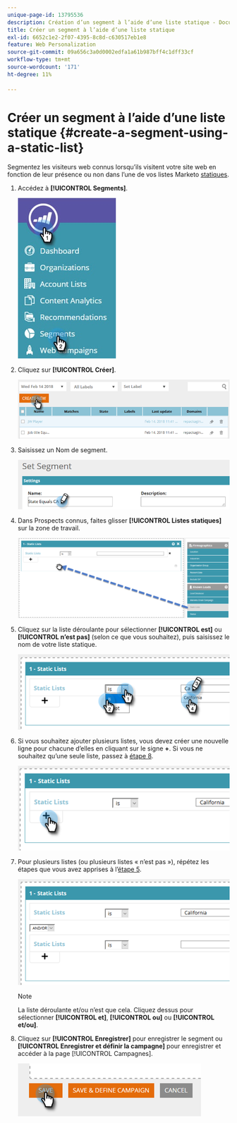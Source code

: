 ```yaml
---
unique-page-id: 13795536
description: Création d’un segment à l’aide d’une liste statique - Documents Marketo - Documentation du produit
title: Créer un segment à l’aide d’une liste statique
exl-id: 6652c1e2-2f07-4395-8c8d-c630517eb1e8
feature: Web Personalization
source-git-commit: 09a656c3a0d0002edfa1a61b987bff4c1dff33cf
workflow-type: tm+mt
source-wordcount: '171'
ht-degree: 11%

---
```


# Créer un segment à l’aide d’une liste statique {#create-a-segment-using-a-static-list}

Segmentez les visiteurs web connus lorsqu’ils visitent votre site web en fonction de leur présence ou non dans l’une de vos listes Marketo [statiques](/help/marketo/product-docs/core-marketo-concepts/smart-lists-and-static-lists/static-lists/understanding-static-lists.md).

1. Accédez à **[!UICONTROL Segments]**.

   ![](assets/1.jpg)

1. Cliquez sur **[!UICONTROL Créer]**.

   ![](assets/two.png)

1. Saisissez un Nom de segment.

   ![](assets/three.png)

1. Dans Prospects connus, faites glisser **[!UICONTROL Listes statiques]** sur la zone de travail.

   ![](assets/four-2.png)

1. Cliquez sur la liste déroulante pour sélectionner **[!UICONTROL est]** ou **[!UICONTROL n’est pas]** (selon ce que vous souhaitez), puis saisissez le nom de votre liste statique.

   ![](assets/five-2.png)

1. Si vous souhaitez ajouter plusieurs listes, vous devez créer une nouvelle ligne pour chacune d’elles en cliquant sur le signe **+**. Si vous ne souhaitez qu’une seule liste, passez à [étape 8](#eight).

   ![](assets/six-1.png)

1. Pour plusieurs listes (ou plusieurs listes « n’est pas »), répétez les étapes que vous avez apprises à l’[étape 5](#five).

   ![](assets/seven-2.png)

   >[!NOTE]
   >
   >La liste déroulante et/ou n’est que cela. Cliquez dessus pour sélectionner **[!UICONTROL et]**, **[!UICONTROL ou]** ou **[!UICONTROL et/ou]**.

1. Cliquez sur **[!UICONTROL Enregistrer]** pour enregistrer le segment ou **[!UICONTROL Enregistrer et définir la campagne]** pour enregistrer et accéder à la page [!UICONTROL Campagnes].

   ![](assets/eight-1.png)
